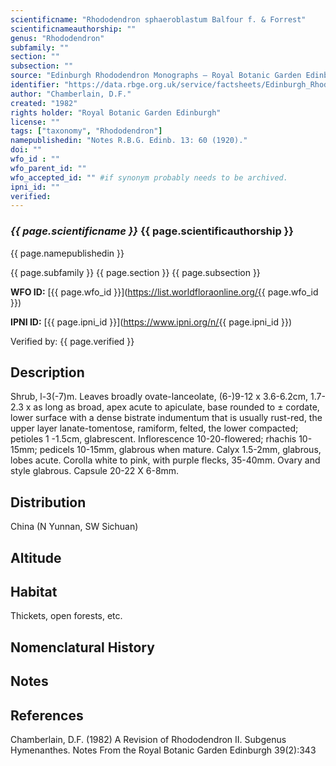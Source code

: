 ```yaml
---
scientificname: "Rhododendron sphaeroblastum Balfour f. & Forrest"
scientificnameauthorship: ""
genus: "Rhododendron"
subfamily: ""
section: ""
subsection: ""
source: "Edinburgh Rhododendron Monographs – Royal Botanic Garden Edinburgh"
identifier: "https://data.rbge.org.uk/service/factsheets/Edinburgh_Rhododendron_Monographs.xhtml"
author: "Chamberlain, D.F."
created: "1982"
rights holder: "Royal Botanic Garden Edinburgh"
license: ""
tags: ["taxonomy", "Rhododendron"]
namepublishedin: "Notes R.B.G. Edinb. 13: 60 (1920)."
doi: ""
wfo_id : ""
wfo_parent_id: ""
wfo_accepted_id: "" #if synonym probably needs to be archived.                      
ipni_id: ""
verified:
---
```

### _{{ page.scientificname }}_ {{ page.scientificauthorship }}
 {{ page.namepublishedin }}

{{ page.subfamily }} {{ page.section }} {{ page.subsection }}

**WFO ID:** [{{ page.wfo_id }}](https://list.worldfloraonline.org/{{ page.wfo_id }})

**IPNI ID:** [{{ page.ipni_id }}](https://www.ipni.org/n/{{ page.ipni_id }})

Verified by: {{ page.verified }}



## Description
Shrub, l-3(-7)m. Leaves broadly ovate-lanceolate, (6-)9-12 x 3.6-6.2cm, 1.7-2.3 x as long as broad, apex acute to apiculate, base rounded to ± cordate, lower surface with a dense bistrate indumentum that is usually rust-red, the upper layer lanate-tomentose, ramiform, felted, the lower compacted; petioles 1 -1.5cm, glabrescent. Inflorescence 10-20-flowered; rhachis 10-15mm; pedicels 10-15mm, glabrous when mature. Calyx 1.5-2mm, glabrous, lobes acute. Corolla white to pink, with purple flecks, 35-40mm. Ovary and style glabrous. Capsule 20-22 X 6-8mm.

## Distribution
China (N Yunnan, SW Sichuan)

## Altitude


## Habitat
Thickets, open forests, etc.

## Nomenclatural History

                       
## Notes


## References

Chamberlain, D.F. (1982) A Revision of Rhododendron II. Subgenus Hymenanthes. Notes From the Royal Botanic Garden Edinburgh 39(2):343
